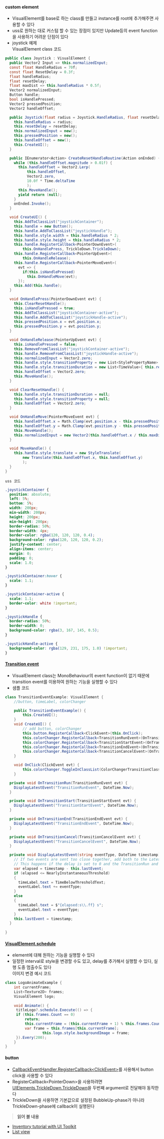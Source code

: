 #### custom element
- VisualElement를 base로 하는 class를 만들고 instance를 root에 추가해주면 사용할 수 있다   
- uss로 원하는 대로 커스텀 할 수 있는 장점이 있지만 Update등의 event function을 사용하기 어려운 단점이 있다   
- joystick 예제    
  VisualElement class 코드   
```C#
public class Joystick : VisualElement {
  public Vector2 Input => this.normalizedInput;
  const float HandleRadius = 70f;
  const float ResetDelay = 0.3f;
  float handleRadius;
  float resetDelay;
  float maxDist => this.handleRadius * 0.5f;
  Vector2 normalizedInput;
  Button handle;
  bool isHandlePressed;
  Vector2 pressedPosition;
  Vector2 handleOffset;

  public Joystick(float radius = Joystick.HandleRadius, float resetDelay = Joystick.ResetDelay) { 
    this.handleRadius = radius;
    this.resetDelay = resetDelay;
    this.normalizedInput = new();
    this.pressedPosition = new();
    this.handleOffset = new();
    this.CreateUI();
  }

  public IEnumerator<Action> CreateResetHandleRoutine(Action onEnded) {
    while (this.handleOffset.magnitude > 0.01f) {
      this.handleOffset = Vector2.Lerp(
          this.handleOffset,
          Vector2.zero,
          10.0f * Time.deltaTime
          );
      this.MoveHandle();
      yield return (null);
    }
    onEnded.Invoke();
  }

  void CreateUI() {
    this.AddToClassList("joystickContainer");
    this.handle = new Button(); 
    this.handle.AddToClassList("joystickHandle");
    this.handle.style.width = this.handleRadius * 2;
    this.handle.style.height = this.handleRadius * 2;
    this.handle.RegisterCallback<PointerDownEvent>(
        this.OnHandlePress, TrickleDown.TrickleDown);
    this.handle.RegisterCallback<PointerUpEvent>(
        this.OnHandleRelease);
    this.handle.RegisterCallback<PointerMoveEvent>(
      evt => { 
        if(this.isHandlePressed)
          this.OnHandleMove(evt);
      }); 
    this.Add(this.handle);
  }

  void OnHandlePress(PointerDownEvent evt) {
    this.ClearResetHandle();
    this.isHandlePressed = true;
    this.AddToClassList("joystickContainer-active");
    this.handle.AddToClassList("joystickHandle-active");
    this.pressedPosition.x = evt.position.x;
    this.pressedPosition.y = evt.position.y;
  }

  void OnHandleRelease(PointerUpEvent evt) {
    this.isHandlePressed = false;
    this.RemoveFromClassList("joystickContainer-active");
    this.handle.RemoveFromClassList("joystickHandle-active");
    this.normalizedInput = Vector2.zero;
    this.handle.style.transitionProperty = new List<StylePropertyName> { "translate" };
    this.handle.style.transitionDuration = new List<TimeValue>{ this.resetDelay };
    this.handleOffset = Vector2.zero;
    this.MoveHandle();
  }

  void ClearResetHandle() {
    this.handle.style.transitionDuration = null;
    this.handle.style.transitionProperty = null;
    this.handleOffset = Vector2.zero;
  }

  void OnHandleMove(PointerMoveEvent evt) {
    this.handleOffset.x = Math.Clamp(evt.position.x - this.pressedPosition.x, - this.maxDist, this.maxDist);
    this.handleOffset.y = Math.Clamp(evt.position.y - this.pressedPosition.y, - this.maxDist, this.maxDist);
    this.MoveHandle();
    this.normalizedInput = new Vector2(this.handleOffset.x / this.maxDist, - this.handleOffset.y / this.maxDist).normalized;
  }

  void MoveHandle() {
    this.handle.style.translate = new StyleTranslate(
        new Translate(this.handleOffset.x, this.handleOffset.y)
        );
  } 
}
```
	uss 코드   
```css
.joystickContainer {
  position: absolute;
  left: 5%;
  bottom: 5%;
  width: 200px;
  min-width: 200px;
  height: 200px;
  min-height: 200px;
  border-radius: 50%;
  border-width: 4px;
  border-color: rgba(120, 120, 120, 0.4);
  background-color: rgba(120, 120, 120, 0.2);
  justify-content: center;
  align-items: center;
  margin: 0;
  padding: 0;
  scale: 1.0;
}

.joystickContainer:hover {
  scale: 1.1;
}

.joystickContainer-active {
  scale: 1.1;
  border-color: white !important;
}

.joystickHandle {
  border-radius: 50%;
  border-width: 0;
  background-color: rgba(3, 167, 145, 0.5);
}

.joystickHandle-active {
  background-color: rgba(129, 231, 175, 1.0) !important;
}
```
#### [Transition event](https://docs.unity3d.com/6000.0/Documentation/Manual/UIE-Transition-Events.html)
- VisualElement class는 MonoBehaviour의 event function이 없기 때문에 transition event를 이용하여 원하는 기능을 실행할 수 있다   
- 샘플 코드   
```C#
class TransitionEventExample: VisualElement {
	//button, timeLabel, colorChanger

	public TransitionEventExample() {
		this.CreateUI();
	}
	void CreateUI() {
		// add button, colorChanger
		this.button.RegisterCallback<ClickEvent>(this.OnClick);
		this.colorChanger.RegisterCallback<TransitionRunEvent>(OnTransitionRun);
		this.colorChanger.RegisterCallback<TransitionStartEvent>(OnTransitionStart);
		this.colorChanger.RegisterCallback<TransitionEndEvent>(OnTransitionEnd);
		this.colorChanger.RegisterCallback<TransitionCancelEvent>(OnTransitionCancel);	
	}

	void OnClick(ClickEvent evt) {
		this.colorChanger.ToggleInClassList(ColorChangerTransitionClass);
	}

  private void OnTransitionRun(TransitionRunEvent evt) {
    DisplayLatestEvent("TransitionRunEvent", DateTime.Now);
  }

  private void OnTransitionStart(TransitionStartEvent evt) {
    DisplayLatestEvent("TransitionStartEvent", DateTime.Now);
  }

  private void OnTransitionEnd(TransitionEndEvent evt) {
    DisplayLatestEvent("TransitionEndEvent", DateTime.Now);
  }

  private void OnTransitionCancel(TransitionCancelEvent evt) {
    DisplayLatestEvent("TransitionCancelEvent", DateTime.Now);
  }

  private void DisplayLatestEvent(string eventType, DateTime timestamp) {
	// If two events are sent too close together, add both to the Latest event line.
	// This happens if the delay is set to 0 and the TransitionRun and TransitionStart are sent at the same time, or if the button was pressed before the transition was over, thus sending TransitionCancel and TransitionRun (and potentially TransitionStart) events close together.
    var elapsed = timestamp - this.lastEvent;
    if (elapsed <= NearlyInstantaneousThreshold)
    {
      timeLabel.text = TimeBelowThresholdText;
      eventLabel.text += eventType;
    }
    else
    {
      timeLabel.text = $"{elapsed:s\\.ff} s";
      eventLabel.text = eventType;
    }
    this.lastEvent = timestamp;
  }
	
}
```
#### [VisualElement.schedule](https://docs.unity3d.com/6000.0/Documentation/ScriptReference/UIElements.IVisualElementScheduler.html)
- element에 대해 원하는 기능을 실행할 수 있다   
- 일정한 interval로 style을 변경할 수도 있고, delay를 추가해서 실행할 수 있다, 실행 도중 멈출수도 있다   
  이미지 변경 예시 코드   
```C#
class LogoAnimateExample {
	int currentFrame;
	List<Texture2D> frames;
	VisualElement logo;
	
	void Animate() {
	 titleLogo?.schedule.Execute(() => {
     if (this.frames.Count == 0)
         return;
         this.currentFrame = (this.currentFrame + 1) % this.frames.Count;
         var frame = this.frames[this.currentFrame];
				 this.logo.style.backgroundImage = frame;
	 }).Every(200);
	}
}
```
#### button    
- [CallbackEventHandler.RegisterCallback\<ClickEvent\>](https://docs.unity3d.com/6000.0/Documentation/ScriptReference/UIElements.CallbackEventHandler.RegisterCallback.html)를 사용해서 button click을 사용할 수 있다   
- RegisterCallback\<PointerDown\>을 사용하려면 [UIElements.TrickleDown.TrickleDown](https://docs.unity3d.com/6000.0/Documentation/ScriptReference/UIElements.TrickleDown.html)을 두번째 argument로 전달해야 동작한다   
- TrickleDown을 사용하면 기본값으로 설정된 BubbleUp-phase가 아니라 TrickleDown-phase에 callback이 실행된다   

> **읽어 볼 내용**
- [Inventory tutorial with UI Toolkit](https://www.whatupgames.com/blog/create-a-runtime-inventory-ui-with-ui-toolkit)   
- [List view](https://docs.unity3d.com/6000.0/Documentation/ScriptReference/UIElements.ListView.html)   